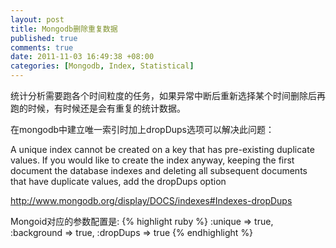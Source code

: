 ```yaml
---
layout: post
title: Mongodb删除重复数据
published: true
comments: true
date: 2011-11-03 16:49:38 +08:00
categories: [Mongodb, Index, Statistical]
---
```


统计分析需要跑各个时间粒度的任务，如果异常中断后重新选择某个时间删除后再跑的时候，有时候还是会有重复的统计数据。

在mongodb中建立唯一索引时加上dropDups选项可以解决此问题：

A unique index cannot be created on a key that has pre-existing duplicate values. If you would like to create the index anyway, keeping the first document the database indexes and deleting all subsequent documents that have duplicate values, add the dropDups option

http://www.mongodb.org/display/DOCS/indexes#Indexes-dropDups

Mongoid对应的参数配置是:
{% highlight ruby %}
:unique => true, :background => true, :dropDups => true
{% endhighlight %}
